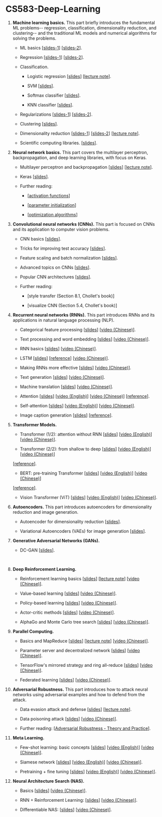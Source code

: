 # CS583-Deep-Learning

1. **Machine learning basics.**
   This part briefly introduces the fundamental ML problems-- regression, classification, dimensionality reduction, and clustering-- and the traditional ML models and numerical algorithms for solving the problems.

    * ML basics
      [[slides-1](https://github.com/wangshusen/DeepLearning/blob/master/Slides/1_ML_Basics.pdf)]
       [[slides-2](https://github.com/wangshusen/DeepLearning/blob/master/Slides/1_Models.pdf)].


    * Regression
      [[slides-1](https://github.com/wangshusen/DeepLearning/blob/master/Slides/2_Regression_1.pdf)] 
       [[slides-2](https://github.com/wangshusen/DeepLearning/blob/master/Slides/2_Regression_2.pdf)].


    * Classification. 

      - Logistic regression
        [[slides](https://github.com/wangshusen/DeepLearning/blob/master/Slides/3_Classification_1.pdf)] 
        [[lecture note](https://github.com/wangshusen/DeepLearning/blob/master/LectureNotes/Logistic/paper/logistic.pdf)].

      - SVM 
        [[slides](https://github.com/wangshusen/DeepLearning/blob/master/Slides/3_Classification_2.pdf)].

      - Softmax classifier 
        [[slides](https://github.com/wangshusen/DeepLearning/blob/master/Slides/3_Classification_3.pdf)].

      - KNN classifier
        [[slides](https://github.com/wangshusen/DeepLearning/blob/master/Slides/3_Classification_4.pdf)].

    * Regularizations 
      [[slides-1](https://github.com/wangshusen/DeepLearning/blob/master/Slides/3_Optimization.pdf)]
       [[slides-2](https://github.com/wangshusen/DeepLearning/blob/master/Slides/3_Regularizations.pdf)].

    * Clustering 
      [[slides](https://github.com/wangshusen/DeepLearning/blob/master/Slides/3_Clustering.pdf)].

    * Dimensionality reduction
      [[slides-1](https://github.com/wangshusen/DeepLearning/blob/master/Slides/5_DR_1.pdf)] 
       [[slides-2](https://github.com/wangshusen/DeepLearning/blob/master/Slides/5_DR_2.pdf)] 
       [[lecture note](https://github.com/wangshusen/DeepLearning/blob/master/LectureNotes/SVD/svd.pdf)].

    * Scientific computing libraries.
      [[slides](https://github.com/wangshusen/DeepLearning/blob/master/Slides/5_DR_3.pdf)].

    

2. **Neural network basics.**
   This part covers the multilayer perceptron, backpropagation, and deep learning libraries, with focus on Keras.

    * Multilayer perceptron and backpropagation
      [[slides](https://github.com/wangshusen/DeepLearning/blob/master/Slides/6_NeuralNet_1.pdf)]
       [[lecture note](https://github.com/wangshusen/DeepLearning/blob/master/LectureNotes/BP/bp.pdf)].

    * Keras
      [[slides](https://github.com/wangshusen/DeepLearning/blob/master/Slides/6_NeuralNet_2.pdf)].

    * Further reading:

      - [[activation functions](https://adl1995.github.io/an-overview-of-activation-functions-used-in-neural-networks.html)]

      - [[parameter initialization](https://towardsdatascience.com/weight-initialization-in-neural-networks-a-journey-from-the-basics-to-kaiming-954fb9b47c79)]

      - [[optimization algorithms](http://ruder.io/optimizing-gradient-descent/)]

3. **Convolutional neural networks (CNNs).**
   This part is focused on CNNs and its application to computer vision problems.

    * CNN basics
      [[slides](https://github.com/wangshusen/DeepLearning/blob/master/Slides/7_CNN_1.pdf)].

    * Tricks for improving test accuracy
      [[slides](https://github.com/wangshusen/DeepLearning/blob/master/Slides/7_CNN_2.pdf)].

    * Feature scaling and batch normalization
      [[slides](https://github.com/wangshusen/DeepLearning/blob/master/Slides/7_CNN_3.pdf)].

    * Advanced topics on CNNs
      [[slides](https://github.com/wangshusen/DeepLearning/blob/master/Slides/7_CNN_4.pdf)].

    * Popular CNN architectures
      [[slides](https://github.com/wangshusen/DeepLearning/blob/master/Slides/7_CNN_5.pdf)].


    * Further reading: 

      - [style transfer (Section 8.1, Chollet's book)]

      - [visualize CNN (Section 5.4, Chollet's book)]



4. **Recurrent neural networks (RNNs).**
   This part introduces RNNs and its applications in natural language processing (NLP).

    * Categorical feature processing
      [[slides](https://github.com/wangshusen/DeepLearning/blob/master/Slides/9_RNN_0.pdf)] 
      [[video (Chinese)](https://youtu.be/NWcShtqr8kc)].

    * Text processing and word embedding
      [[slides](https://github.com/wangshusen/DeepLearning/blob/master/Slides/9_RNN_1.pdf)] 
      [[video (Chinese)](https://youtu.be/6_2_2CPB97s)].

    * RNN basics
      [[slides](https://github.com/wangshusen/DeepLearning/blob/master/Slides/9_RNN_2.pdf)]
      [[video (Chinese)](https://youtu.be/Cc4ENs6BHQw)].

    * LSTM
      [[slides](https://github.com/wangshusen/DeepLearning/blob/master/Slides/9_RNN_3.pdf)]
       [[reference](http://colah.github.io/posts/2015-08-Understanding-LSTMs/)]
      [[video (Chinese)](https://youtu.be/vTouAvxlphc)].

    * Making RNNs more effective
      [[slides](https://github.com/wangshusen/DeepLearning/blob/master/Slides/9_RNN_4.pdf)]
      [[video (Chinese)](https://youtu.be/pzWHk_M23a0)].

    * Text generation
      [[slides](https://github.com/wangshusen/DeepLearning/blob/master/Slides/9_RNN_5.pdf)]
      [[video (Chinese)](https://youtu.be/10cjvcrU_ZU)].

    * Machine translation
      [[slides](https://github.com/wangshusen/DeepLearning/blob/master/Slides/9_RNN_6.pdf)]
      [[video (Chinese)](https://youtu.be/gxXJ58LR684)].

    * Attention
      [[slides](https://github.com/wangshusen/DeepLearning/blob/master/Slides/9_RNN_8.pdf)]
      [[video (English)](https://youtu.be/B3uws4cLcFw)]
      [[video (Chinese)](https://youtu.be/XhWdv7ghmQQ)]
       [[reference](https://distill.pub/2016/augmented-rnns/)].

    * Self-attention
      [[slides](https://github.com/wangshusen/DeepLearning/blob/master/Slides/9_RNN_9.pdf)]
      [[video (English)](https://youtu.be/06r6kp7ujCA)]
      [[video (Chinese)](https://youtu.be/Vr4UNt7X6Gw)].


    * Image caption generation 
      [[slides](https://github.com/wangshusen/DeepLearning/blob/master/Slides/9_RNN_7.pdf)]
       [[reference](https://machinelearningmastery.com/develop-a-deep-learning-caption-generation-model-in-python/)].

    

5. **Transformer Models.**


    * Transformer (1/2): attention without RNN
    [[slides](https://github.com/wangshusen/DeepLearning/blob/master/Slides/10_Transformer_1.pdf)]
    [[video (English)](https://youtu.be/FC8PziPmxnQ)]
    [[video (Chinese)](https://youtu.be/aButdUV0dxI)].
    
    * Transformer (2/2): from shallow to deep
    [[slides](https://github.com/wangshusen/DeepLearning/blob/master/Slides/10_Transformer_2.pdf)]
    [[video (English)](https://youtu.be/J4H6A4-dvhE)]
    [[video (Chinese)](https://youtu.be/aJRsr39F4dI)]

   [[reference](https://arxiv.org/pdf/1706.03762.pdf)].
    

    * BERT: pre-training Transformer 
    [[slides](https://github.com/wangshusen/DeepLearning/blob/master/Slides/10_BERT.pdf)]
    [[video (English)](https://youtu.be/EOmd5sUUA_A)]
    [[video (Chinese)](https://youtu.be/UlC6AjQWao8)]

   [[reference](https://arxiv.org/pdf/1810.04805.pdf)].
    

    * Vision Transformer (ViT)
    [[slides](https://github.com/wangshusen/DeepLearning/blob/master/Slides/10_ViT.pdf)]
    [[video (English)](https://youtu.be/HZ4j_U3FC94)]
    [[video (Chinese)](https://youtu.be/BbzOZ9THriY)].


6. **Autoencoders.**
   This part introduces autoencoders for dimensionality reduction and image generation.

    * Autoencoder for dimensionality reduction
      [[slides](https://github.com/wangshusen/DeepLearning/blob/master/Slides/8_AE_1.pdf)].

    * Variational Autoencoders (VAEs) for image generation
      [[slides](https://github.com/wangshusen/DeepLearning/blob/master/Slides/8_AE_2.pdf)].

7. **Generative Adversarial Networks (GANs).** 

   * DC-GAN [[slides](https://github.com/wangshusen/DeepLearning/blob/master/Slides/12_GAN.pdf)].


​    

8. **Deep Reinforcement Learning.** 

   * Reinforcement learning basics 
     [[slides](https://github.com/wangshusen/DeepLearning/blob/master/Slides/13_RL_1.pdf)] 
     [[lecture note](https://github.com/wangshusen/DeepLearning/blob/master/LectureNotes/DRL/DRL.pdf)] 
     [[video (Chinese)](https://youtu.be/vmkRMvhCW5c)].

   * Value-based learning 
     [[slides](https://github.com/wangshusen/DeepLearning/blob/master/Slides/13_RL_2.pdf)] 
     [[video (Chinese)](https://youtu.be/jflq6vNcZyA)].

   * Policy-based learning 
     [[slides](https://github.com/wangshusen/DeepLearning/blob/master/Slides/13_RL_3.pdf)] 
     [[video (Chinese)](https://youtu.be/qI0vyfR2_Rc)].

   * Actor-critic methods 
     [[slides](https://github.com/wangshusen/DeepLearning/blob/master/Slides/13_RL_4.pdf)] 
     [[video (Chinese)](https://youtu.be/xjd7Jq9wPQY)].

   * AlphaGo and Monte Carlo tree search
     [[slides](https://github.com/wangshusen/DeepLearning/blob/master/Slides/13_RL_5.pdf)] 
     [[video (Chinese)](https://youtu.be/zHojAp5vkRE)].



9. **Parallel Computing.** 

   * Basics and MapReduce 
     [[slides](https://github.com/wangshusen/DeepLearning/blob/master/Slides/14_Parallel_1.pdf)] 
     [[lecture note](https://github.com/wangshusen/DeepLearning/blob/master/LectureNotes/Parallel/Parallel.pdf)] 
     [[video (Chinese)](https://youtu.be/gVcnOe6_c6Q)].

   * Parameter server and decentralized network
     [[slides](https://github.com/wangshusen/DeepLearning/blob/master/Slides/14_Parallel_2.pdf)] 
     [[video (Chinese)](https://youtu.be/Aga2Lxp3G7M)].

   * TensorFlow's mirrored strategy and ring all-reduce
     [[slides](https://github.com/wangshusen/DeepLearning/blob/master/Slides/14_Parallel_3.pdf)] 
     [[video (Chinese)](https://youtu.be/rj-hjS5L8Bw)].

   

   * Federated learning
     [[slides](https://github.com/wangshusen/DeepLearning/blob/master/Slides/14_Parallel_4.pdf)] 
     [[video (Chinese)](https://youtu.be/STxtRucv_zo)].


10. **Adversarial Robustness.**
    This part introduces how to attack neural networks using adversarial examples and how to defend from the attack.

    * Data evasion attack and defense
      [[slides](https://github.com/wangshusen/DeepLearning/blob/master/Slides/11_Evasion.pdf)]
      [[lecture note](https://github.com/wangshusen/DeepLearning/blob/master/LectureNotes/Adversarial/DataAttacks.pdf)].

    * Data poisoning attack
      [[slides](https://github.com/wangshusen/DeepLearning/blob/master/Slides/11_Poisoning.pdf)]
      [[video (Chinese)](https://youtu.be/_K0nZcqdu5w)].

    * Further reading:
      [[Adversarial Robustness - Theory and Practice](https://adversarial-ml-tutorial.org/)].

11. **Meta Learning.** 

    * Few-shot learning: basic concepts
      [[slides](https://github.com/wangshusen/DeepLearning/blob/master/Slides/16_Meta_1.pdf)]
      [[video (English)](https://youtu.be/hE7eGew4eeg)]
      [[video (Chinese)](https://youtu.be/UkQ2FVpDxHg)].

    * Siamese network
      [[slides](https://github.com/wangshusen/DeepLearning/blob/master/Slides/16_Meta_2.pdf)]
      [[video (English)](https://youtu.be/4S-XDefSjTM)]
      [[video (Chinese)](https://youtu.be/Er8xH_k0Vj4)].

    * Pretraining + fine tuning
      [[slides](https://github.com/wangshusen/DeepLearning/blob/master/Slides/16_Meta_3.pdf)]
      [[video (English)](https://youtu.be/U6uFOIURcD0)]
      [[video (Chinese)](https://youtu.be/3zSYMuDm6RU)].

    

12. **Neural Architecture Search (NAS).** 


    * Basics
    [[slides](https://github.com/wangshusen/DeepLearning/blob/master/Slides/15_NAS_1.pdf)]
    [[video (Chinese)](https://youtu.be/voWgnMpFaW8)].
    
    * RNN + Reinforcement Learning: 
    [[slides](https://github.com/wangshusen/DeepLearning/blob/master/Slides/15_NAS_2.pdf)]
    [[video (Chinese)](https://youtu.be/AmitvRzmvv0)].
    
    * Differentiable NAS: 
    [[slides](https://github.com/wangshusen/DeepLearning/blob/master/Slides/15_NAS_3.pdf)]
    [[video (Chinese)](https://youtu.be/D9m9-CXw_HY)].





